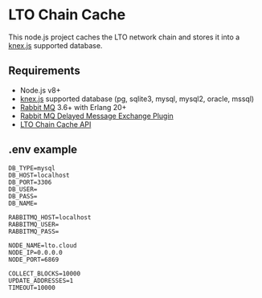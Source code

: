 # LTO Chain Cache
This node.js project caches the LTO network chain and stores it into a [knex.js]('https://knexjs.org) supported database.

## Requirements
- Node.js v8+
- [knex.js](http://knexjs.org) supported database (pg, sqlite3, mysql, mysql2, oracle, mssql)
- [Rabbit MQ](https://www.rabbitmq.com/) 3.6+ with Erlang 20+
- [Rabbit MQ Delayed Message Exchange Plugin](https://github.com/rabbitmq/rabbitmq-delayed-message-exchange)
- [LTO Chain Cache API](https://github.com/bbjansen/lto-cache-api)
## .env example

```
DB_TYPE=mysql
DB_HOST=localhost
DB_PORT=3306
DB_USER=
DB_PASS=
DB_NAME=

RABBITMQ_HOST=localhost
RABBITMQ_USER=
RABBITMQ_PASS=

NODE_NAME=lto.cloud
NODE_IP=0.0.0.0
NODE_PORT=6869

COLLECT_BLOCKS=10000
UPDATE_ADDRESSES=1
TIMEOUT=10000
```
